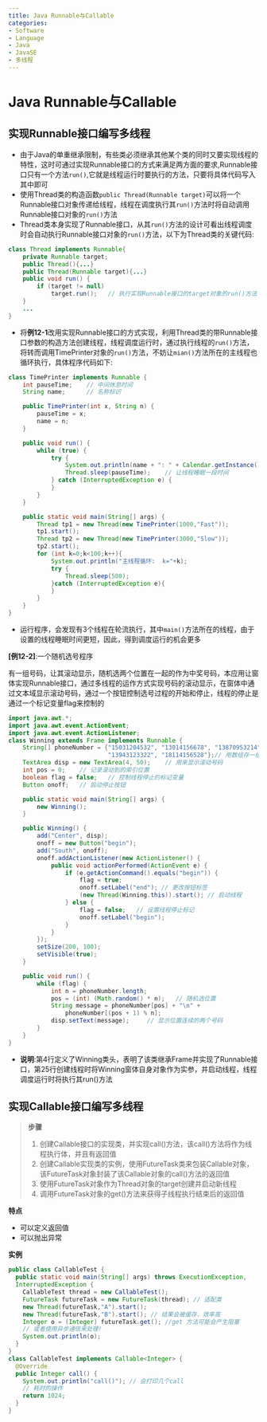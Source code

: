 ```yaml
---
title: Java Runnable与Callable
categories:
- Software
- Language
- Java
- JavaSE
- 多线程
---
```

# Java Runnable与Callable

## 实现Runnable接口编写多线程

- 由于Java的单重继承限制，有些类必须继承其他某个类的同时又要实现线程的特性，这时可通过实现Runnable接口的方式来满足两方面的要求,Runnable接口只有一个方法`run()`,它就是线程运行时要执行的方法，只要将具体代码写入其中即可
- 使用Thread类的构造函数`public Thread(Runnable target)`可以将一个Runnable接口对象传递给线程，线程在调度执行其`run()`方法时将自动调用Runnable接口对象的`run()`方法
- Thread类本身实现了Runnable接口，从其`run()`方法的设计可看出线程调度时会自动执行Runnable接口对象的`run()`方法，以下为Thread类的关键代码:

```java
class Thread implements Runnable{
    private Runnable target;
    public Thread(){...}
    public Thread(Runnable target){...}
    public void run() {
        if (target != null)
            target.run();   // 执行实现Runnable接口的target对象的run()方法
    }
    ...
}
```

- 将**例12-1**改用实现Runnable接口的方式实现，利用Thread类的带Runnable接口参数的构造方法创建线程，线程调度运行时，通过执行线程的`run()`方法，将转而调用TimePrinter对象的`run()`方法，不妨让`mian()`方法所在的主线程也循环执行，具体程序代码如下:

```java
class TimePrinter implements Runnable {
    int pauseTime;    // 中间休息时间
    String name;      // 名称标识

    public TimePrinter(int x, String n) {
        pauseTime = x;
        name = n;
    }

    public void run() {
        while (true) {
            try {
                System.out.println(name + ": " + Calendar.getInstance().getTime());
                Thread.sleep(pauseTime);    // 让线程睡眠一段时间
            } catch (InterruptedException e) {
            }
        }
    }

    public static void main(String[] args) {
        Thread tp1 = new Thread(new TimePrinter(1000,"Fast"));
        tp1.start();
        Thread tp2 = new Thread(new TimePrinter(3000,"Slow"));
        tp2.start();
        for (int k=0;k<100;k++){
            System.out.println("主线程循环:  k="+k);
            try {
                Thread.sleep(500);
            }catch (InterruptedException e){
            }
        }
    }
}
```

- 运行程序，会发现有3个线程在轮流执行，其中`main()`方法所在的线程，由于设置的线程睡眠时间更短，因此，得到调度运行的机会更多

**[例12-2]**:一个随机选号程序

有一组号码，让其滚动显示，随机选两个位置在一起的作为中奖号码，本应用让窗体实现Runnable接口，通过多线程的运作方式实现号码的滚动显示，在窗体中通过文本域显示滚动号码，通过一个按钮控制选号过程的开始和停止，线程的停止是通过一个标记变量flag来控制的

```java
import java.awt.*;
import java.awt.event.ActionEvent;
import java.awt.event.ActionListener;
class Winning extends Frame implements Runnable {
    String[] phoneNumber = {"15031204532", "13014156678", "13870953214",
                            "13943123322", "18114156528"};// 用数组存一组号码
    TextArea disp = new TextArea(4, 50);    // 用来显示滚动号码
    int pos = 0;    // 记录滚动到的索引位置
    boolean flag = false;   // 控制线程停止的标记变量
    Button onoff;   // 启动停止按钮

    public static void main(String[] args) {
        new Winning();
    }

    public Winning() {
        add("Center", disp);
        onoff = new Button("begin");
        add("South", onoff);
        onoff.addActionListener(new ActionListener() {
            public void actionPerformed(ActionEvent e) {
                if (e.getActionCommand().equals("begin")) {
                    flag = true;
                    onoff.setLabel("end"); // 更改按钮标签
                    (new Thread(Winning.this)).start(); // 启动线程
                } else {
                    flag = false;   // 设置线程停止标记
                    onoff.setLabel("begin");
                }
            }
        });
        setSize(200, 100);
        setVisible(true);
    }

    public void run() {
        while (flag) {
            int n = phoneNumber.length;
            pos = (int) (Math.random() * n);   // 随机选位置
            String message = phoneNumber[pos] + "\n" +
                phoneNumber[(pos + 1) % n];
            disp.setText(message);     // 显示位置连续的两个号码
        }
    }
}
```

- **说明**:第4行定义了Winning类头，表明了该类继承Frame并实现了Runnable接口，第25行创建线程时将Winning窗体自身对象作为实参，并启动线程，线程调度运行时将执行其run()方法

## 实现Callable接口编写多线程

> **步骤**
>
> 1. 创建Callable接口的实现类，并实现call()方法，该call()方法将作为线程执行体，并且有返回值
> 2. 创建Callable实现类的实例，使用FutureTask类来包装Callable对象，该FutureTask对象封装了该Callable对象的call()方法的返回值
> 3. 使用FutureTask对象作为Thread对象的target创建并启动新线程
> 4. 调用FutureTask对象的get()方法来获得子线程执行结束后的返回值

**特点**

- 可以定义返回值
- 可以抛出异常

**实例**

```java
public class CallableTest {
  public static void main(String[] args) throws ExecutionException,
  InterruptedException {
    CallableTest thread = new CallableTest();
    FutureTask futureTask = new FutureTask(thread); // 适配类
    new Thread(futureTask,"A").start();
    new Thread(futureTask,"B").start(); // 结果会被缓存，效率高
    Integer o = (Integer) futureTask.get(); //get 方法可能会产生阻塞
    // 或者使用异步通信来处理!
    System.out.println(o);
  }
}
class CallableTest implements Callable<Integer> {
  @Override
  public Integer call() {
    System.out.println("call()"); // 会打印几个call
    // 耗时的操作
    return 1024;
  }
}
```
